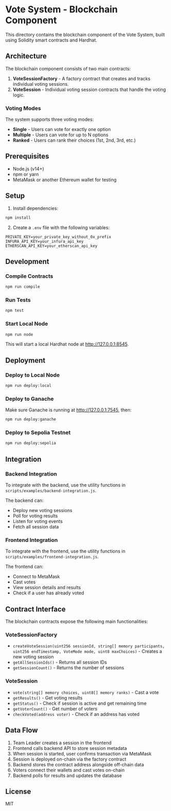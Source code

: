 # Vote System - Blockchain Component

This directory contains the blockchain component of the Vote System, built using Solidity smart contracts and Hardhat.

## Architecture

The blockchain component consists of two main contracts:

1. **VoteSessionFactory** - A factory contract that creates and tracks individual voting sessions.
2. **VoteSession** - Individual voting session contracts that handle the voting logic.

### Voting Modes

The system supports three voting modes:

- **Single** - Users can vote for exactly one option
- **Multiple** - Users can vote for up to N options
- **Ranked** - Users can rank their choices (1st, 2nd, 3rd, etc.)

## Prerequisites

- Node.js (v14+)
- npm or yarn
- MetaMask or another Ethereum wallet for testing

## Setup

1. Install dependencies:

```bash
npm install
```

2. Create a `.env` file with the following variables:

```
PRIVATE_KEY=your_private_key_without_0x_prefix
INFURA_API_KEY=your_infura_api_key
ETHERSCAN_API_KEY=your_etherscan_api_key
```

## Development

### Compile Contracts

```bash
npm run compile
```

### Run Tests

```bash
npm test
```

### Start Local Node

```bash
npm run node
```

This will start a local Hardhat node at http://127.0.0.1:8545.

## Deployment

### Deploy to Local Node

```bash
npm run deploy:local
```

### Deploy to Ganache

Make sure Ganache is running at http://127.0.0.1:7545, then:

```bash
npm run deploy:ganache
```

### Deploy to Sepolia Testnet

```bash
npm run deploy:sepolia
```

## Integration

### Backend Integration

To integrate with the backend, use the utility functions in `scripts/examples/backend-integration.js`. 

The backend can:
- Deploy new voting sessions
- Poll for voting results
- Listen for voting events
- Fetch all session data

### Frontend Integration

To integrate with the frontend, use the utility functions in `scripts/examples/frontend-integration.js`.

The frontend can:
- Connect to MetaMask
- Cast votes
- View session details and results
- Check if a user has already voted

## Contract Interface

The blockchain contracts expose the following main functionalities:

### VoteSessionFactory

- `createVoteSession(uint256 sessionId, string[] memory participants, uint256 endTimestamp, VoteMode mode, uint8 maxChoices)` - Creates a new voting session
- `getAllSessionIds()` - Returns all session IDs
- `getSessionCount()` - Returns the number of sessions

### VoteSession

- `vote(string[] memory choices, uint8[] memory ranks)` - Cast a vote
- `getResults()` - Get voting results
- `getStatus()` - Check if session is active and get remaining time
- `getVoterCount()` - Get number of voters
- `checkVoted(address voter)` - Check if an address has voted

## Data Flow

1. Team Leader creates a session in the frontend
2. Frontend calls backend API to store session metadata
3. When session is started, user confirms transaction via MetaMask
4. Session is deployed on-chain via the factory contract
5. Backend stores the contract address alongside off-chain data
6. Voters connect their wallets and cast votes on-chain
7. Backend polls for results and updates the database

## License

MIT
